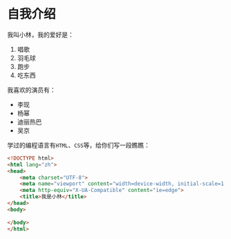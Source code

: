 # 自我介绍
我叫小林，我的爱好是：
1. 唱歌
2. 羽毛球
3. 跑步
4. 吃东西

我喜欢的演员有：
* 李现
* 杨幂
* 迪丽热巴
* 吴京

学过的编程语言有```HTML```、```CSS```等，给你们写一段瞧瞧：
```html
<!DOCTYPE html>
<html lang="zh">
<head>
    <meta charset="UTF-8">
    <meta name="viewport" content="width=device-width, initial-scale=1.0">
    <meta http-equiv="X-UA-Compatible" content="ie=edge">
    <title>我是小林</title>
</head>
<body>
    
</body>
</html>
```
